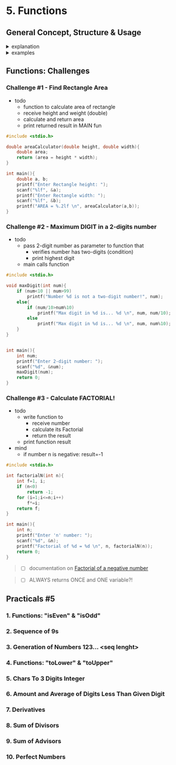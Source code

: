 # 5. Functions

## General Concept, Structure & Usage

<details>
<summary>explanation</summary>

intro
- All code in `main` = error-prone
- Catch-bugs
- Avoid repetition
  - For repetitive processes, **call** sb else!

basic structure
- **Name**: unique
- **List of Parameters**: no matter how many (ie. 0 OR 10) <!--waits to be called w/ given parameters-->
- **Body**: execute commands within; mind **local variables**!
- **Expected Return**: mind *return types*
  - integer type
  - floating point
  - character
  - ...

> - [ ] relationship between 'return types' and CPU components (ALU, ...)
 
C programming: **Signature**
1. **<"Return type">**
   - `int`: integers
   - `float`: floating point 
   - `double`: ...
   - `char`: characters
   - ...: strings
   - etc.
   - `void` if **returns NOTHING**

   > - [ ] [wiki](/docs/wiki.md)
2. **<"Function's Name">**
   - Avoid **reserved** words
   - Ensure clarity & readibility for names to avoid clutter; self-explanatory function names!!
3. **<"Parameters List">**
   - (call to do something)
   - required data for operation!
   - OK if empty! - according with body!!

Below, #4 examples of all standard function functionalities:

| Example | Parameters | Return |
| ---     | ---        | ---    |
| #1      | NO         | NO     |
| #2      | YES        | NO     |
| #3      | NO         | YES    |
| #4      | YES        | YES    |

> mind difference of RETURN vs PRINT (as "return" means functions EXCHANGE data)

</details>

<details>
<summary>examples</summary>

### Example #1 - Print Greetings!
- `void` type because **no-return**
- **no-parameteres** either: `()` in signature
- run `.c` with written `void` but empty `main`: no workie-workie

```c
#include <stdio.h>

// GREETING FUNCTION
// printf(HELLO\nsomething\nsomething)
// NO parameters, NO return;; only call and see it done, no exchange...

void printGreetings(){
    printf("  Sup Dawg? \n");
    printf("  C iz eazy dun't ye see \n");
}

int main(){
    printf("Before fun \n");
    printGreetings();
    printf("After fun \n");
    return 0;
}
```

### Example #2 - Print Max between 2 Integers
- todo
  - receive two numbers
  - print which one is max and which is min
- `void` because it doesn't **return** data to the main function, does it?
  - notice no `return` at the end!

```c
#include <stdio.h>


void printMinMax(int num1, int num2){
    if (num1>num2)
        printf("MAX = %d \nMIN = %d \n", num1, num2);
    else
        printf("MAX = %d \nMIN = %d \n", num2, num1);
}

int main(){
    int a, b;
    printf("Enter num 1: ");
    scanf("%d", &a);
    printf("Enter num 2: ");
    scanf("%d", &b);
    printMinMax(a, b);
    return 0;
}
```

### Example #3 - Return Max between 3 Integers
- todo
  - receive no parameters (but return something)
  - ask 3 numbers from user
  - max value between 3 given numbers
  - return maximum


```c
#include <stdio.h>

int maxBetween3(){
    int num1, num2, num3;
    printf("Enter num1, num2 and num3: ");
    scanf("%d%d%d", &num1, &num2, &num3);

    if (num1>num2)
        if (num1>num3)
            return num1;
        else
            return num3;
    else if (num2 > num3)
        return num2;
    else return num3;
}

int main(){
    int max;
    max = maxBetween3();
    printf("Maximum = %d \n", max);
    return 0;
}
```

### Example #4 - Calc & Return avg between 3 numbers

- todo
  - receive three grades
  - return average

> ~~`float`~~ but `double`!!

```c
#include <stdio.h>

double findAverage(int grade1, int grade2, int grade3){
    double avg;
    avg = (grade1+grade2+grade3) / 3.00;
    return avg;
}

int main(){
    double avg;
    int g1, g2, g3;
    printf("Enter three grades: ");
    scanf("%d%d%d", &g1, &g2, &g3);
    printf("Average = %.2lf \n", findAverage(g1,g2,g3));
    return 0;
}
```

</details>

## Functions: Challenges

### Challenge #1 - Find Rectangle Area

- todo
  - function to calculate area of rectangle
  - receive height and weight (double)
  - calculate and return area
  - print returned result in MAIN fun

```c
#include <stdio.h>

double areaCalculator(double height, double width){
    double area;
    return (area = height * width);
}

int main(){
    double a, b;
    printf("Enter Rectangle height: ");
    scanf("%lf", &a);
    printf("Enter Rectangle width: ");
    scanf("%lf", &b);
    printf("AREA = %.2lf \n", areaCalculator(a,b));
}
```

### Challenge #2 - Maximum DIGIT in a 2-digits number

- todo
  - pass 2-digit number as parameter to function that
    - verifies number has two-digits    (condition)
    - print highest digit
  - main calls function

```c
#include <stdio.h>

void maxDigit(int num){
    if (num<10 || num>99)
        printf("Number %d is not a two-digit number!", num);
    else{
        if (num/10>num%10)
            printf("Max digit in %d is... %d \n", num, num/10);
        else
            printf("Max digit in %d is... %d \n", num, num%10);
    }
}


int main(){
    int num;
    printf("Enter 2-digit number: ");
    scanf("%d", &num);
    maxDigit(num);
    return 0;
}
```

### Challenge #3 - Calculate FACTORIAL!

- todo
  - write function to
    - receive number
    - calculate its Factorial
    - return the result
  - print function result
- mind
  - if number n is negative: result=-1

```c
#include <stdio.h>

int factorialN(int n){
    int f=1, i;
    if (n<0)
        return -1;
    for (i=1;i<=n;i++)
        f*=i;
    return f;
}

int main(){
    int n;
    printf("Enter 'n' number: ");
    scanf("%d", &n);
    printf("Factorial of %d = %d \n", n, factorialN(n));
    return 0;
}
```

<!--
```c
#include <stdio.h>


int factorialN(){
    int n, f=1;
    int i;
    printf("Enter 'n' number: ");
    scanf("%d", &n);

    for (i=1;i<=n;i++)
        f*=i;
    return f;
}

int main(){
    printf("%d \n", factorialN());
    return 0;
}

```
-->

> - [ ] documentation on [Factorial of a negative number](https://youtu.be/dQw4w9WgXcQ)
>
<!-- > - [ ] how could we **RETURN BOTH** 'n' and 'f' -->
> - [ ] ALWAYS returns ONCE and ONE variable?!

## Practicals #5

### 1. Functions: "isEven" & "isOdd"



### 2. Sequence of 9s
### 3. Generation of Numbers 123... \<seq lenght>
### 4. Functions: "toLower" & "toUpper"
### 5. Chars To 3 Digits Integer
### 6. Amount and Average of Digits Less Than Given Digit
### 7. Derivatives
### 8. Sum of Divisors
### 9. Sum of Advisors
### 10. Perfect Numbers
